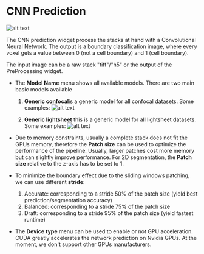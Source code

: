 # CNN Prediction

![alt text](https://github.com/kreshuklab/plant-seg/raw/assets/images/cnn-predictions.png)

The CNN prediction widget process the stacks at hand with a Convolutional Neural Network. The output is
a boundary classification image, where every voxel gets a value between 0 (not a cell boundary) and 1 (cell boundary).

The input image can be a raw stack "tiff"/"h5" or the output of the PreProcessing widget.

* The **Model Name** menu shows all available models. There are two main basic models available
    1. **Generic confocal**is a generic model for all confocal datasets.
    Some examples:
    ![alt text](https://github.com/kreshuklab/plant-seg/raw/assets/images/confocal.png)

    2. **Generic lightsheet** this is a generic model for all lightsheet datasets.
     Some examples:
     ![alt text](https://github.com/kreshuklab/plant-seg/raw/assets/images/cos_root_mc_raw.png)

* Due to memory constraints, usually a complete stack does not fit the GPUs memory,
 therefore the **Patch size** can be used to optimize the performance of the pipeline.
 Usually, larger patches cost more memory but can slightly improve performance.
 For 2D segmentation, the **Patch size** relative to the z-axis has to be set to 1.

* To minimize the boundary effect due to the sliding windows patching, we can use different **stride**:
    1. Accurate: corresponding to a stride 50% of the patch size (yield best prediction/segmentation accuracy)
    2. Balanced: corresponding to a stride 75% of the patch size
    3. Draft: corresponding to a stride 95% of the patch size (yield fastest runtime)

* The **Device type** menu can be used to enable or not GPU acceleration. CUDA greatly accelerates the network
prediction on Nvidia GPUs. At the moment, we don't support other GPUs manufacturers.

